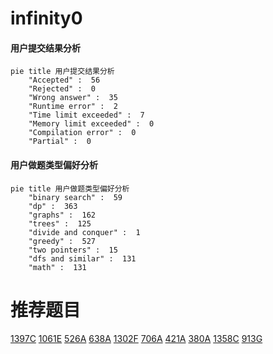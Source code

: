 # infinity0

<!-- tabs:start -->



#### **用户提交结果分析**

```mermaid
pie title 用户提交结果分析
    "Accepted" :  56
    "Rejected" :  0
    "Wrong answer" :  35
    "Runtime error" :  2
    "Time limit exceeded" :  7
    "Memory limit exceeded" :  0
    "Compilation error" :  0
    "Partial" :  0
```

#### **用户做题类型偏好分析**

```mermaid
pie title 用户做题类型偏好分析
    "binary search" :  59
    "dp" :  363
    "graphs" :  162
    "trees" :  125
    "divide and conquer" :  1
    "greedy" :  527
    "two pointers" :  15
    "dfs and similar" :  131
    "math" :  131
```



<!-- tabs:end -->
# 推荐题目
[1397C](https://codeforces.com/contest/1397/problem/C)
[1061E](https://codeforces.com/contest/1061/problem/E)
[526A](https://codeforces.com/contest/526/problem/A)
[638A](https://codeforces.com/contest/638/problem/A)
[1302F](https://codeforces.com/contest/1302/problem/F)
[706A](https://codeforces.com/contest/706/problem/A)
[421A](https://codeforces.com/contest/421/problem/A)
[380A](https://codeforces.com/contest/380/problem/A)
[1358C](https://codeforces.com/contest/1358/problem/C)
[913G](https://codeforces.com/contest/913/problem/G)
